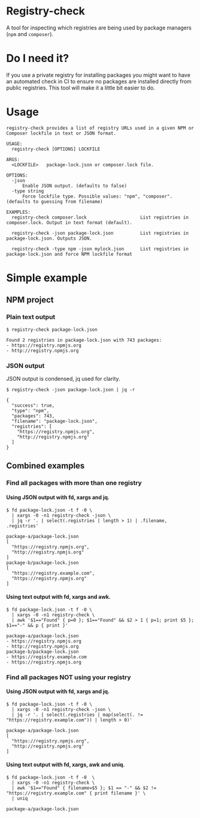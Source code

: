 # Registry-check

A tool for inspecting which registries are being used by package
managers (`npm` and `composer`).

# Do I need it?

If you use a private registry for installing packages you might want to have
an automated check in CI to ensure no packages are installed directly from
public registries. This tool will make it a little bit easier to do.

# Usage

```
registry-check provides a list of registry URLs used in a given NPM or Composer lockfile in text or JSON format.

USAGE:
  registry-check [OPTIONS] LOCKFILE

ARGS:
  <LOCKFILE>   package-lock.json or composer.lock file.

OPTIONS:
  -json
      Enable JSON output. (defaults to false)
  -type string
      Force lockfile type. Possible values: "npm", "composer". (defaults to guessing from filename)

EXAMPLES:
  registry-check composer.lock                    List registries in composer.lock. Output in text format (default).

  registry-check -json package-lock.json          List registries in package-lock.json. Outputs JSON.

  registry-check -type npm -json mylock.json      List registries in package-lock.json and force NPM lockfile format
```

# Simple example

## NPM project

### Plain text output

```
$ registry-check package-lock.json

Found 2 registries in package-lock.json with 743 packages:
- https://registry.npmjs.org
- http://registry.npmjs.org
```

### JSON output

JSON output is condensed, jq used for clarity.

```
$ registry-check -json package-lock.json | jq -r

{
  "success": true,
  "type": "npm",
  "packages": 743,
  "filename": "package-lock.json",
  "registries": [
    "https://registry.npmjs.org",
    "http://registry.npmjs.org"
  ]
}
```

## Combined examples

### Find all packages with more than one registry

#### Using JSON output with fd, xargs and jq.

```
$ fd package-lock.json -t f -0 \
  | xargs -0 -n1 registry-check -json \
  | jq -r '. | select(.registries | length > 1) | .filename, .registries'

package-a/package-lock.json
[
  "https://registry.npmjs.org",
  "http://registry.npmjs.org"
]
package-b/package-lock.json
[
  "https://registry.example.com",
  "https://registry.npmjs.org"
]
```

#### Using text output with fd, xargs and awk.

```
$ fd package-lock.json -t f -0 \
  | xargs -0 -n1 registry-check \
  | awk '$1=="Found" { p=0 }; $1=="Found" && $2 > 1 { p=1; print $5 }; $1=="-" && p { print }'

package-a/package-lock.json
- https://registry.npmjs.org
- http://registry.npmjs.org
package-b/package-lock.json
- https://registry.example.com
- https://registry.npmjs.org
```

### Find all packages NOT using your registry

#### Using JSON output with fd, xargs and jq.

```
$ fd package-lock.json -t f -0 \
  | xargs -0 -n1 registry-check -json \
  | jq -r '. | select(.registries | map(select(. != "https://registry.example.com")) | length > 0)'

package-a/package-lock.json
[
  "https://registry.npmjs.org",
  "http://registry.npmjs.org"
]
```

#### Using text output with fd, xargs, awk and uniq.

```
$ fd package-lock.json -t f -0  \
  | xargs -0 -n1 registry-check \
  | awk '$1=="Found" { filename=$5 }; $1 == "-" && $2 != "https://registry.example.com" { print filename }' \
  | uniq

package-a/package-lock.json
```

